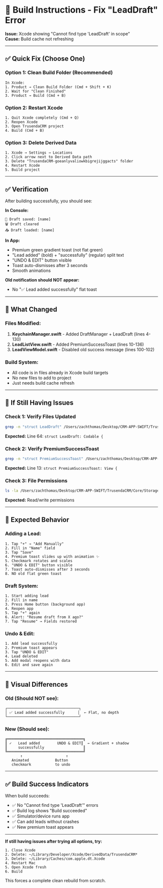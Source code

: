 # 🔧 Build Instructions - Fix "LeadDraft" Error

**Issue:** Xcode showing "Cannot find type 'LeadDraft' in scope"  
**Cause:** Build cache not refreshing

---

## ✅ Quick Fix (Choose One)

### Option 1: Clean Build Folder (Recommended)
```
In Xcode:
1. Product → Clean Build Folder (Cmd + Shift + K)
2. Wait for "Clean Finished"
3. Product → Build (Cmd + B)
```

### Option 2: Restart Xcode
```
1. Quit Xcode completely (Cmd + Q)
2. Reopen Xcode
3. Open TrusendaCRM project
4. Build (Cmd + B)
```

### Option 3: Delete Derived Data
```
1. Xcode → Settings → Locations
2. Click arrow next to Derived Data path
3. Delete "TrusendaCRM-goeanlyvaliowkbigrejijggacts" folder
4. Restart Xcode
5. Build project
```

---

## ✅ Verification

After building successfully, you should see:

**In Console:**
```
💾 Draft saved: [name]
🗑️ Draft cleared
📥 Draft loaded: [name]
```

**In App:**
- Premium green gradient toast (not flat green)
- "Lead added" (bold) + "successfully" (regular) split text
- "UNDO & EDIT" button visible
- Toast auto-dismisses after 3 seconds
- Smooth animations

**Old notification should NOT appear:**
- No "✅ Lead added successfully" flat toast

---

## 🎯 What Changed

### Files Modified:
1. **KeychainManager.swift** - Added DraftManager + LeadDraft (lines 4-130)
2. **LeadListView.swift** - Added PremiumSuccessToast (lines 10-136)
3. **LeadViewModel.swift** - Disabled old success message (lines 100-102)

### Build System:
- All code is in files already in Xcode build targets
- No new files to add to project
- Just needs build cache refresh

---

## 🐛 If Still Having Issues

### Check 1: Verify Files Updated
```bash
grep -n "struct LeadDraft" /Users/zachthomas/Desktop/CRM-APP-SWIFT/TrusendaCRM/Core/Storage/KeychainManager.swift
```
**Expected:** Line 64: `struct LeadDraft: Codable {`

### Check 2: Verify PremiumSuccessToast
```bash
grep -n "struct PremiumSuccessToast" /Users/zachthomas/Desktop/CRM-APP-SWIFT/TrusendaCRM/Features/Leads/LeadListView.swift
```
**Expected:** Line 13: `struct PremiumSuccessToast: View {`

### Check 3: File Permissions
```bash
ls -la /Users/zachthomas/Desktop/CRM-APP-SWIFT/TrusendaCRM/Core/Storage/KeychainManager.swift
```
**Expected:** Read/write permissions

---

## 📱 Expected Behavior

### Adding a Lead:
```
1. Tap "+" → "Add Manually"
2. Fill in "Name" field
3. Tap "Save"
4. Premium toast slides up with animation ✨
5. Checkmark rotates and scales
6. "UNDO & EDIT" button visible
7. Toast auto-dismisses after 3 seconds
8. NO old flat green toast
```

### Draft System:
```
1. Start adding lead
2. Fill in name
3. Press Home button (background app)
4. Reopen app
5. Tap "+" again
6. Alert: "Resume draft from X ago?"
7. Tap "Resume" → Fields restored
```

### Undo & Edit:
```
1. Add lead successfully
2. Premium toast appears
3. Tap "UNDO & EDIT"
4. Lead deleted
5. Add modal reopens with data
6. Edit and save again
```

---

## 🎨 Visual Differences

### Old (Should NOT see):
```
┌─────────────────────────────────┐
│ ✅ Lead added successfully      │  ← Flat, no depth
└─────────────────────────────────┘
```

### New (Should see):
```
╔═══════════════════════════════════╗
║ ✓   Lead added        UNDO & EDIT║  ← Gradient + shadow
║     successfully                  ║
╚═══════════════════════════════════╝
       ↑                    ↑
   Animated            Button
   checkmark           to undo
```

---

## ✅ Build Success Indicators

When build succeeds:
- ✅ No "Cannot find type 'LeadDraft'" errors
- ✅ Build log shows "Build succeeded"
- ✅ Simulator/device runs app
- ✅ Can add leads without crashes
- ✅ New premium toast appears

---

**If still having issues after trying all options, try:**
```
1. Close Xcode
2. Delete: ~/Library/Developer/Xcode/DerivedData/TrusendaCRM*
3. Delete: ~/Library/Caches/com.apple.dt.Xcode
4. Restart Mac
5. Open Xcode fresh
6. Build
```

This forces a complete clean rebuild from scratch.

